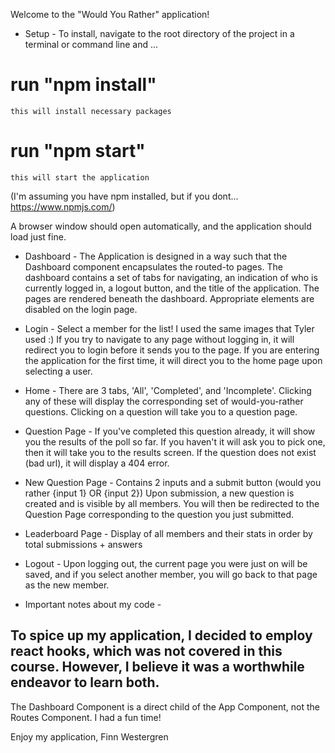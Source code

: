 Welcome to the "Would You Rather" application!

- Setup -
To install, navigate to the root directory of the project in a terminal or command line and ...
# run "npm install"
    this will install necessary packages
# run "npm start" 
    this will start the application

(I'm assuming you have npm installed, but if you dont... https://www.npmjs.com/)

A browser window should open automatically, and the application should load just fine.

- Dashboard -
The Application is designed in a way such that the Dashboard component encapsulates the routed-to pages.
The dashboard contains a set of tabs for navigating, an indication of who is currently logged in, a logout button, and the title of the application.
The pages are rendered beneath the dashboard.
Appropriate elements are disabled on the login page.

- Login -
Select a member for the list! I used the same images that Tyler used :)
If you try to navigate to any page without logging in, it will redirect you to login before it sends you to the page.
If you are entering the application for the first time, it will direct you to the home page upon selecting a user.

- Home -
There are 3 tabs, 'All', 'Completed', and 'Incomplete'. Clicking any of these will display the corresponding set of would-you-rather questions.
Clicking on a question will take you to a question page.

- Question Page -
If you've completed this question already, it will show you the results of the poll so far.
If you haven't it will ask you to pick one, then it will take you to the results screen.
If the question does not exist (bad url), it will display a 404 error.

- New Question Page -
Contains 2 inputs and a submit button (would you rather {input 1} OR {input 2})
Upon submission, a new question is created and is visible by all members.
You will then be redirected to the Question Page corresponding to the question you just submitted.

- Leaderboard Page -
Display of all members and their stats in order by total submissions + answers

- Logout -
Upon logging out, the current page you were just on will be saved, and if you select another member, you will go back to that page as the new member.

- Important notes about my code -
## To spice up my application, I decided to employ react hooks, which was not covered in this course. However, I believe it was a worthwhile endeavor to learn both. ##
The Dashboard Component is a direct child of the App Component, not the Routes Component.
I had a fun time!

Enjoy my application,
Finn Westergren
